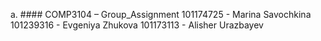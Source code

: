 a.	#### COMP3104 – Group_Assignment
101174725 - Marina Savochkina
101239316 - Evgeniya Zhukova
101173113 - Alisher Urazbayev
